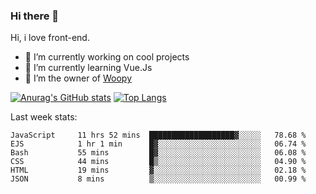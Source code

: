 ### Hi there 👋

<!--
**Alexis-Elaxis/Alexis-Elaxis** is a ✨ _special_ ✨ repository because its `README.md` (this file) appears on your GitHub profile.-->

Hi, i love front-end.

- 🔭 I’m currently working on cool projects
- 🌱 I’m currently learning Vue.Js
- 👯 I’m the owner of [Woopy](https://github.com/Alexis-Elaxis/Woopy)
<!-- - 🤔 I’m looking for help with ...
- 💬 Ask me about ...
- 📫 How to reach me: ...
- 😄 Pronouns: ...
- ⚡ Fun fact: I have a Youtube Channel (AlexSki)-->

[![Anurag's GitHub stats](https://github-readme-stats.vercel.app/api?username=Alexis-Elaxis&theme=tokyonight&count_private=true&show_icons=true)](https://github.com/anuraghazra/github-readme-stats)
[![Top Langs](https://github-readme-stats.vercel.app/api/top-langs/?username=Alexis-Elaxis&layout=compact&theme=tokyonight&count_private=true&show_icons=true)](https://github.com/anuraghazra/github-readme-stats)

Last week stats:
<!--START_SECTION:waka-->

```text
JavaScript     11 hrs 52 mins  ███████████████████▓░░░░░   78.68 %
EJS            1 hr 1 min      █▓░░░░░░░░░░░░░░░░░░░░░░░   06.74 %
Bash           55 mins         █▓░░░░░░░░░░░░░░░░░░░░░░░   06.08 %
CSS            44 mins         █▒░░░░░░░░░░░░░░░░░░░░░░░   04.90 %
HTML           19 mins         ▓░░░░░░░░░░░░░░░░░░░░░░░░   02.18 %
JSON           8 mins          ▒░░░░░░░░░░░░░░░░░░░░░░░░   00.99 %
```

<!--END_SECTION:waka-->
